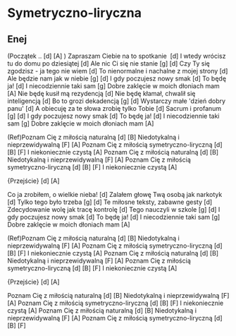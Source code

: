 # Symetryczno-liryczna
## Enej


(Początek ..  [d] [A] )
Zapraszam Ciebie na to spotkanie  [d]
I wtedy wrócisz tu do domu po dziesiątej  [d]
Ale nic Ci się nie stanie  [g] [d]
Czy Ty się zgodzisz - ja tego nie wiem  [d]
To nienormalne i nachalne z mojej strony [d]
Ale będzie nam jak w niebie [g] [d]
I gdy poczujesz nowy smak  [d]
To będę ja! [d]
I niecodziennie taki sam [g]
Dobre zaklęcie w moich dłoniach mam [A]
Nie będę kusił mą rezydencją  [d]
Nie będę kłamał, chwalił się inteligencją [d]
Bo to grozi dekadencją  [g] [d]
Wystarczy małe 'dzień dobry panu' [d]
A obiecuję za te słowa zrobię tylko Tobie [d]
Sacrum i profanum [g] [d]
I gdy poczujesz nowy smak [d]
To będę ja! [d]
I niecodziennie taki sam [g]
Dobre zaklęcie w moich dłoniach mam [A]

(Ref)Poznam Cię z miłością naturalną    [d] [B]
Niedotykalną i nieprzewidywalną   [F] [A]
Poznam Cię z miłością symetryczno-liryczną  [d] [B] [F]
I niekoniecznie czystą  [A]
Poznam Cię z miłością naturalną  [d] [B]
Niedotykalną i nieprzewidywalną [F] [A]
Poznam Cię z miłością symetryczno-liryczną  [d] [B] [F]
I niekoniecznie czystą  [A]

{Przejście} [d] [A]

Co ja zrobiłem, o wielkie nieba!   [d]
Zalałem głowę Twą osobą jak narkotyk [d]
Tylko tego było trzeba [g] [d]
Te miłosne teksty, zabawne gesty [d]
Zdecydowanie wolę jak tracę kontrolę [d]
Tego nauczyli w szkole  [g] [d]
I gdy poczujesz nowy smak [d]
To będę ja! [d]
I niecodziennie taki sam [g]
Dobre zaklęcie w moich dłoniach mam [A]

(Ref)Poznam Cię z miłością naturalną  [d] [B]
Niedotykalną i nieprzewidywalną  [F] [A]
Poznam Cię z miłością symetryczno-liryczną [d] [B] [F]
I niekoniecznie czystą [A]
Poznam Cię z miłością naturalną [d] [B]
Niedotykalną i nieprzewidywalną [F] [A]
Poznam Cię z miłością symetryczno-liryczną  [d] [B] [F]
I niekoniecznie czystą [A]

{Przejście} [d] [A]

Poznam Cię z miłością naturalną [d] [B]
Niedotykalną i nieprzewidywalną [F] [A]
Poznam Cię z miłością symetryczno-liryczną [d] [B] [F]
I niekoniecznie czystą [A]
Poznam Cię z miłością naturalną [d] [B]
Niedotykalną i nieprzewidywalną [F] [A]
Poznam Cię z miłością symetryczno-liryczną [d] [B] [F]



